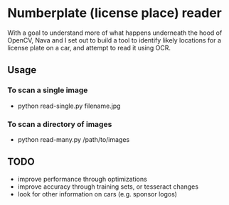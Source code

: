 # Numberplate (license place) reader

With a goal to understand more of what happens underneath the hood of OpenCV, Nava and I set out to build a tool to identify likely locations for a license plate on a car, and attempt to read it using OCR.

## Usage

### To scan a single image

* python read-single.py filename.jpg

### To scan a directory of images

* python read-many.py /path/to/images

## TODO

* improve performance through optimizations
* improve accuracy through training sets, or tesseract changes
* look for other information on cars (e.g. sponsor logos)

